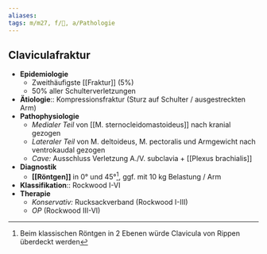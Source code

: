 ```yaml
---
aliases: 
tags: m/m27, f/🦴, a/Pathologie
---
```

## Claviculafraktur
- **Epidemiologie**
	- Zweithäufigste [[Fraktur]] (5%)
	- 50% aller Schulterverletzungen
- **Ätiologie**:: Kompressionsfraktur (Sturz auf Schulter / ausgestreckten Arm)
- **Pathophysiologie**
	- *Medialer Teil* von [[M. sternocleidomastoideus]] nach kranial gezogen
	- *Lateraler Teil* von M. deltoideus, M. pectoralis und Armgewicht nach ventrokaudal gezogen
	- *Cave:* Ausschluss Verletzung A./V. subclavia + [[Plexus brachialis]]
- **Diagnostik**
	- **[[Röntgen]]** in 0° und 45°[^1], ggf. mit 10 kg Belastung / Arm
- **Klassifikation**:: Rockwood I-VI
- **Therapie**
	- *Konservativ:* Rucksackverband (Rockwood I-III)
	- *OP* (Rockwood III-VI)

[^1]: Beim klassischen Röntgen in 2 Ebenen würde Clavicula von Rippen überdeckt werden